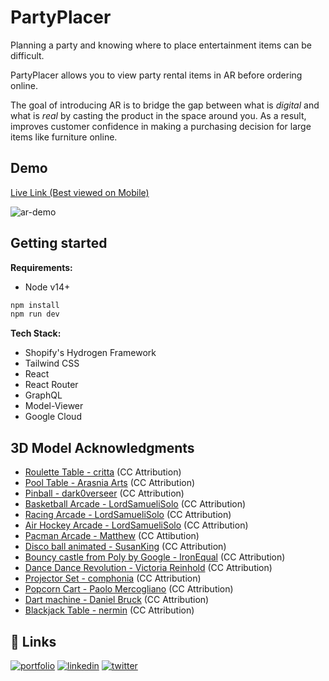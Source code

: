 
# PartyPlacer
Planning a party and knowing where to place entertainment items can be difficult. 

PartyPlacer allows you to view party rental items in AR before ordering online. 

The goal of introducing AR is to bridge the gap between what is _digital_ and what is _real_ by casting the product in the space around you. As a result, improves customer confidence in making a purchasing decision for large items like furniture online. 

## Demo
[Live Link (Best viewed on Mobile)](https://partyplacer.herokuapp.com/)

![ar-demo](https://user-images.githubusercontent.com/27746994/151290720-01ead939-447c-4baf-83ac-fbbd19e191cb.png)

## Getting started

**Requirements:**

- Node v14+

```bash
npm install
npm run dev
```

**Tech Stack:**
- Shopify's Hydrogen Framework
- Tailwind CSS
- React
- React Router
- GraphQL
- Model-Viewer
- Google Cloud

## 3D Model Acknowledgments
- [Roulette Table - critta](https://sketchfab.com/3d-models/roulette-table-2-e175a88621894641b793d04d06d335e3) (CC Attribution)
- [Pool Table - Arasnia Arts](https://sketchfab.com/3d-models/pool-table-low-poly-625c012402074e91a1a534b771920a17) (CC Attribution)
- [Pinball - dark0verseer](https://sketchfab.com/3d-models/gilligans-island-pinball-bally-3d-0a45f0192ed14fb682f322e5d52bd9f7) (CC Attribution)
- [Basketball Arcade - LordSamueliSolo](https://sketchfab.com/3d-models/basketball-arcade-blend-free-low-poly-v10-ed85ea4375724b21b0a696f7f5a8d0dc) (CC Attribution)
- [Racing Arcade - LordSamueliSolo](https://sketchfab.com/3d-models/racing-arcade-glb-v09-free-low-poly-48f608d9414f43caa6599cbd94681087) (CC Attribution)
- [Air Hockey Arcade - LordSamueliSolo](https://sketchfab.com/3d-models/air-hockey-arcade-glb-v09-free-low-poly-1034b318b6724a34b92bdb88acf41cb7) (CC Attribution)
- [Pacman Arcade - Matthew](https://sketchfab.com/3d-models/pacman-arcade-machine-297816a91a0947fb9dc917741d4c0be4) (CC Attibution)
- [Disco ball animated - SusanKing](https://sketchfab.com/3d-models/disco-ball-animated-b949297d4ecb48a89ea3544621c999c9) (CC Attribution)
- [Bouncy castle from Poly by Google - IronEqual](https://sketchfab.com/3d-models/bouncy-castle-from-poly-by-google-f44524f4ad6142c1bbcd12c5bd553fa5) (CC Attribution)
- [Dance Dance Revolution - Victoria Reinhold](https://sketchfab.com/3d-models/dance-dance-revolution-80e09c2daea44bf38f22545b04532d74) (CC Attribution)
- [Projector Set - comphonia](https://sketchfab.com/3d-models/projector-set-18428ceaffee47f5b9e90219adbfbefd) (CC Attribution)
- [Popcorn Cart - Paolo Mercogliano](https://sketchfab.com/3d-models/popcorn-cart-039185662b954bb48dbeb8ea75713b87) (CC Attribution)
- [Dart machine - Daniel Bruck](https://sketchfab.com/3d-models/dart-machine-5fb161df75e94d7199fe467b42d3b740) (CC Attribution)
- [Blackjack Table - nermin](https://sketchfab.com/3d-models/blackjack-table-b2b0974f06ee4623b882c76378a59483) (CC Attribution)


## 🔗 Links
[![portfolio](https://img.shields.io/badge/my_portfolio-000?style=for-the-badge&logo=ko-fi&logoColor=white)](https://dannchang.github.io/)
[![linkedin](https://img.shields.io/badge/linkedin-0A66C2?style=for-the-badge&logo=linkedin&logoColor=white)](https://www.linkedin.com/in/dannchang/)
[![twitter](https://img.shields.io/badge/twitter-1DA1F2?style=for-the-badge&logo=twitter&logoColor=white)](https://twitter.com/TheDanChang)

